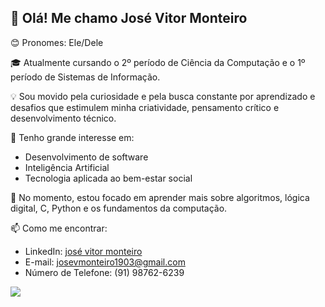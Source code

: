 ## 👋 Olá! Me chamo José Vitor Monteiro

😊 Pronomes: Ele/Dele

🎓 Atualmente cursando o 2º período de Ciência da Computação e o 1º período de Sistemas de Informação.

💡 Sou movido pela curiosidade e pela busca constante por aprendizado e desafios que estimulem minha criatividade, pensamento crítico e desenvolvimento técnico.

🚀 Tenho grande interesse em:
- Desenvolvimento de software
- Inteligência Artificial
- Tecnologia aplicada ao bem-estar social

🌱 No momento, estou focado em aprender mais sobre algoritmos, lógica digital, C, Python e os fundamentos da computação.

📫 Como me encontrar:
- LinkedIn: [josé vitor monteiro](https://www.linkedin.com/in/jos%C3%A9-vitor-monteiro-1189a7365/)
- E-mail: josevmonteiro1903@gmail.com
- Número de Telefone: (91) 98762-6239
<img src="https://skillicons.dev/icons?i=c&theme=dark" />
